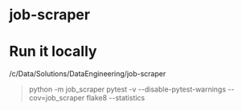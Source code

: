 # job-scraper

# Run it locally
/c/Data/Solutions/DataEngineering/job-scraper
> python -m job_scraper
> pytest -v --disable-pytest-warnings --cov=job_scraper
> flake8 --statistics
